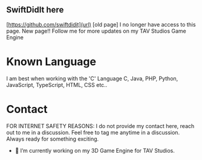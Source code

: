 ## SwiftDidIt here
[https://github.com/swiftdidit](url) [old page]
I no longer have access to this page.
New page!! Follow me for more updates on my TAV Studios Game Engine

# Known Language
I am best when working with the 'C' Language
C, Java, PHP, Python, JavaScript, TypeScript, HTML, CSS etc..

# Contact
FOR INTERNET SAFETY REASONS: I do not provide my contact here, reach out to me in a discussion.
Feel free to tag me anytime in a discussion. Always ready for something exciting.

- 🔭 I’m currently working on my 3D Game Engine for TAV Studios.
